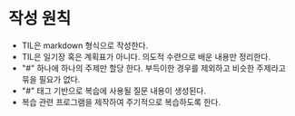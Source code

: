 # 작성 원칙

- TIL은 markdown 형식으로 작성한다.
- TIL은 일기장 혹은 계획표가 아니다. 의도적 수련으로 배운 내용만 정리한다.
- "#" 하나에 하나의 주제만 할당 한다. 부득이한 경우를 제외하고 비슷한 주제라고 묶을 필요가 없다.
- "#" 태그 기반으로 복습에 사용될 질문 내용이 생성된다.
- 복습 관련 프로그램을 제작하여 주기적으로 복습하도록 한다.
